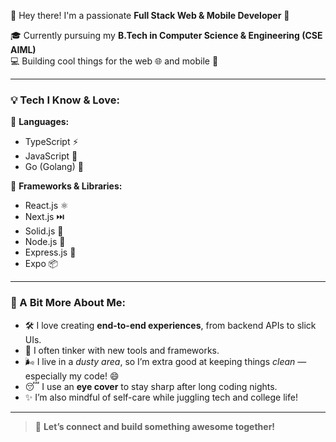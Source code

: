 👋 Hey there! I'm a passionate **Full Stack Web & Mobile Developer** 🚀

🎓 Currently pursuing my **B.Tech in Computer Science & Engineering (CSE AIML)**  
💻 Building cool things for the web 🌐 and mobile 📱

---

### 💡 Tech I Know & Love:

🧠 **Languages:**
- TypeScript ⚡  
- JavaScript 🧩  
- Go (Golang) 🐹  

🔧 **Frameworks & Libraries:**
- React.js ⚛️  
- Next.js ⏭️  
- Solid.js 🧱  
- Node.js 🌿  
- Express.js 🚂  
- Expo 📦  

---

### 🌟 A Bit More About Me:

- 🛠️ I love creating **end-to-end experiences**, from backend APIs to slick UIs.  
- 🧪 I often tinker with new tools and frameworks.  
- 🌬️ I live in a *dusty area*, so I’m extra good at keeping things *clean* — especially my code! 😄  
- 😴 I use an **eye cover** to stay sharp after long coding nights.  
- ✨ I’m also mindful of self-care while juggling tech and college life!

---

> 💬 **Let’s connect and build something awesome together!**


<!--
**anubhav-anand22/anubhav-anand22** is a ✨ _special_ ✨ repository because its `README.md` (this file) appears on your GitHub profile.

Here are some ideas to get you started:

- 🔭 I’m currently working on ...
- 🌱 I’m currently learning ...
- 👯 I’m looking to collaborate on ...
- 🤔 I’m looking for help with ...
- 💬 Ask me about ...
- 📫 How to reach me: ...
- 😄 Pronouns: ...
- ⚡ Fun fact: ...
-->
